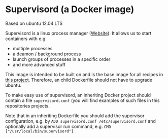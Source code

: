 Supervisord (a Docker image)
============================

Based on ubuntu 12.04 LTS

Supervisord is a linux process manager ([Website](http://supervisord.org/ "Supervisord website")). It allows us to start containers with e.g.
- multiple processes
- a deamon / background process
- launch groups of processes in a specific order
- and more advanced stuff

This image is intended to be built on and is the base image for all recipes in [this project](https://github.com/Krijger/docker-cookbooks). Therefore, an child Dockerfile should not have to upgrade ubuntu.

To make easy use of supervisord, an inheriting Docker project should contain a file `supervisord.conf` (you will find examples of such files in this repositories projects.

Note that in an inheriting Dockerfile you should add the supervisor configuration, e.g. by `ADD supervisord.conf /etc/supervisord.conf` and optionally add a supervisor run command, e.g. `CMD ["/usr/local/bin/supervisord"]`
